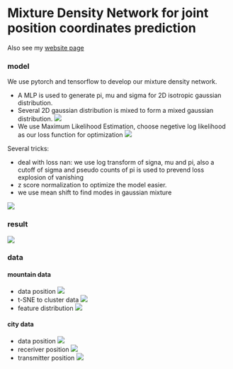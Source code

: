 # Mixture Density Network for joint position coordinates prediction

Also see my [website page](https://www.cmwonderland.com/blog/2018/10/10/94-signal-project/)

### model
We use pytorch and tensorflow to develop our mixture density network. 
- A MLP is used to generate pi, mu and sigma for 2D isotropic gaussian distribution.
- Several 2D gaussian distribution is mixed to form a mixed gaussian distribution.
![](https://github.com/james20141606/Signal/blob/master/plot/gaussian_mixture.png)
- We use Maximum Likelihood Estimation, choose negetive log likelihood as our loss function for optimization
![](https://github.com/james20141606/Signal/blob/master/plot/%E5%B1%8F%E5%B9%95%E5%BF%AB%E7%85%A7%202018-10-05%20%E4%B8%8B%E5%8D%8810.04.29.png)


Several tricks:
- deal with loss nan: we use log transform of signa, mu and pi, also a cutoff of sigma and pseudo counts of pi is used to prevend loss explosion of vanishing
- z score normalization to optimize the model easier.
- we use mean shift to find modes in gaussian mixture

![](https://github.com/james20141606/Signal/blob/master/plot/mode_finding.png)
### result
![](https://github.com/james20141606/Signal/blob/master/plot/prediction_gt.png)
### data
#### mountain data
- data position
![](https://github.com/james20141606/Signal/blob/master/plot/split_data.png)
- t-SNE to cluster data
![](https://github.com/james20141606/Signal/blob/master/plot/t-SNE.png)
- feature distribution
![](https://github.com/james20141606/Signal/blob/master/plot/3D_surface_of_feature_00.png)
####  city data
- data position
![](https://github.com/james20141606/Signal/blob/master/plot/citydata.png)
- receriver position
![](https://github.com/james20141606/Signal/blob/master/plot/city_rx.png)
- transmitter position
![](https://github.com/james20141606/Signal/blob/master/plot/city_tx.png)
